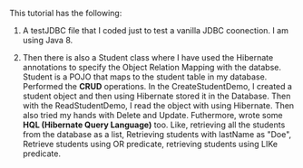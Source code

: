 This tutorial has the following:

1. A testJDBC file that I coded just to test a vanilla JDBC coonection. I am using Java 8.

2. Then there is also a Student class where I have used the Hibernate annotations to specify the Object Relation Mapping with the databse. Student is a POJO that maps to the student table in my database. Performed the **CRUD** operations. In the CreateStudentDemo, I created a student object and then using Hibernate stored it in the Database. Then with the ReadStudentDemo, I read the object with using Hibernate. Then also tried my hands with Delete and Update. Futhermore, wrote some **HQL (Hibernate Query Language)** too. Like, retrieving all the students from the database as a list, Retrieving students with lastName as "Doe", Retrieve students using OR predicate, retrieving students using LIKe predicate.

